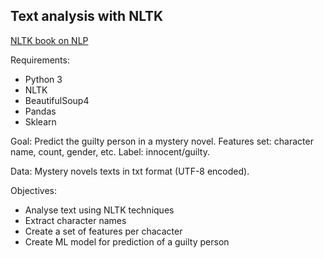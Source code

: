 ## Text analysis with NLTK
[NLTK book on NLP](https://www.nltk.org/book/)

Requirements:
* Python 3
* NLTK
* BeautifulSoup4
* Pandas
* Sklearn

Goal:
Predict the guilty person in a mystery novel.
Features set: character name, count, gender, etc.
Label: innocent/guilty.

Data:
Mystery novels texts in txt format (UTF-8 encoded).

Objectives:
* Analyse text using NLTK techniques
* Extract character names 
* Create a set of features per chacacter
* Create ML model for prediction of a guilty person

